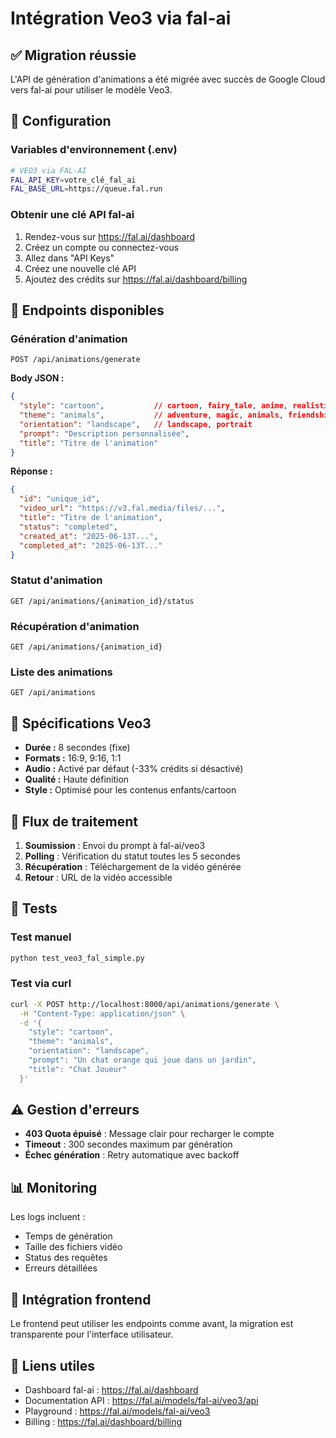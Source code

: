 # Intégration Veo3 via fal-ai

## ✅ Migration réussie

L'API de génération d'animations a été migrée avec succès de Google Cloud vers fal-ai pour utiliser le modèle Veo3.

## 🔧 Configuration

### Variables d'environnement (.env)
```bash
# VEO3 via FAL-AI
FAL_API_KEY=votre_clé_fal_ai
FAL_BASE_URL=https://queue.fal.run
```

### Obtenir une clé API fal-ai
1. Rendez-vous sur https://fal.ai/dashboard
2. Créez un compte ou connectez-vous
3. Allez dans "API Keys" 
4. Créez une nouvelle clé API
5. Ajoutez des crédits sur https://fal.ai/dashboard/billing

## 📡 Endpoints disponibles

### Génération d'animation
```
POST /api/animations/generate
```

**Body JSON :**
```json
{
  "style": "cartoon",           // cartoon, fairy_tale, anime, realistic, etc.
  "theme": "animals",           // adventure, magic, animals, friendship, etc.  
  "orientation": "landscape",   // landscape, portrait
  "prompt": "Description personnalisée",
  "title": "Titre de l'animation"
}
```

**Réponse :**
```json
{
  "id": "unique_id",
  "video_url": "https://v3.fal.media/files/...",
  "title": "Titre de l'animation",
  "status": "completed",
  "created_at": "2025-06-13T...",
  "completed_at": "2025-06-13T..."
}
```

### Statut d'animation
```
GET /api/animations/{animation_id}/status
```

### Récupération d'animation
```
GET /api/animations/{animation_id}
```

### Liste des animations
```
GET /api/animations
```

## 🎥 Spécifications Veo3

- **Durée :** 8 secondes (fixe)
- **Formats :** 16:9, 9:16, 1:1
- **Audio :** Activé par défaut (-33% crédits si désactivé)
- **Qualité :** Haute définition
- **Style :** Optimisé pour les contenus enfants/cartoon

## 🔄 Flux de traitement

1. **Soumission** : Envoi du prompt à fal-ai/veo3
2. **Polling** : Vérification du statut toutes les 5 secondes
3. **Récupération** : Téléchargement de la vidéo générée
4. **Retour** : URL de la vidéo accessible

## 🎯 Tests

### Test manuel
```bash
python test_veo3_fal_simple.py
```

### Test via curl
```bash
curl -X POST http://localhost:8000/api/animations/generate \
  -H "Content-Type: application/json" \
  -d '{
    "style": "cartoon",
    "theme": "animals",
    "orientation": "landscape",
    "prompt": "Un chat orange qui joue dans un jardin",
    "title": "Chat Joueur"
  }'
```

## ⚠️ Gestion d'erreurs

- **403 Quota épuisé** : Message clair pour recharger le compte
- **Timeout** : 300 secondes maximum par génération
- **Échec génération** : Retry automatique avec backoff

## 📊 Monitoring

Les logs incluent :
- Temps de génération
- Taille des fichiers vidéo
- Status des requêtes
- Erreurs détaillées

## 🚀 Intégration frontend

Le frontend peut utiliser les endpoints comme avant, la migration est transparente pour l'interface utilisateur.

## 🔗 Liens utiles

- Dashboard fal-ai : https://fal.ai/dashboard
- Documentation API : https://fal.ai/models/fal-ai/veo3/api
- Playground : https://fal.ai/models/fal-ai/veo3
- Billing : https://fal.ai/dashboard/billing
